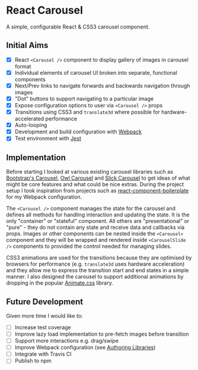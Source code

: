 # React Carousel

A simple, configurable React & CSS3 carousel component.

## Initial Aims

- [x] React `<Carousel />` component to display gallery of images in carousel format
- [x] Individual elements of carousel UI broken into separate, functional components
- [x] Next/Prev links to navigate forwards and backwards navigation through images
- [x] "Dot" buttons to support navigating to a particular image
- [x] Expose configuration options to user via `<Carousel />` props
- [x] Transitions using CSS3 and `translate3d` where possible for hardware-accelerated performance
- [x] Auto-looping
- [x] Development and build configuration with [Webpack](https://webpack.js.org/)
- [x] Test environment with [Jest](https://facebook.github.io/jest/)

## Implementation

Before starting I looked at various existing carousel libraries such as [Bootstrap's Carousel](https://getbootstrap.com/docs/4.0/components/carousel/), [Owl Carousel](https://owlcarousel2.github.io/OwlCarousel2/) and [Slick Carousel](https://kenwheeler.github.io/slick/) to get ideas of what might be core features and what could be nice extras.  During the project setup I took inspiration from projects such as [react-component-boilerplate](https://github.com/survivejs/react-component-boilerplate) for my Webpack configuration.

The `<Carousel />` component manages the state for the carousel and defines all methods for handling interaction and updating the state.  It is the only "container" or "stateful" component.  All others are "presentational" or "pure" - they do not contain any state and receive data and callbacks via props.  Images or other components can be nested inside the `<Carousel>` component and they will be wrapped and rendered inside `<CarouselSlide />` components to provided the control needed for managing slides.

CSS3 animations are used for the transitions because they are optimised by browsers for performance (e.g. `translate3d` uses hardware acceleration) and they allow me to express the transition start and end states in a simple manner.  I also designed the carousel to support additional animations by dropping in the popular [Animate.css](https://github.com/daneden/animate.css) library.

## Future Development

Given more time I would like to:

- [ ] Increase test coverage
- [ ] Improve lazy load implementation to pre-fetch images before transition
- [ ] Support more interactions e.g. drag/swipe
- [ ] Improve Webpack configuration (see [Authoring Libraries](https://webpack.js.org/guides/author-libraries/))
- [ ] Integrate with Travis CI
- [ ] Publish to npm

